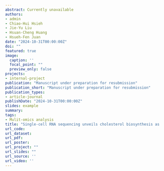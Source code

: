 ```yaml
---
abstract: Currently unavailable
authors:
- admin
- Chiao-Hui Hsieh
- Jie-Yu Liu
- Hsuan-Cheng Huang
- Hsueh-Fen Juan
date: "2024-10-31T00:00:00Z"
doi: ""
featured: true
image:
  caption: ''
  focal_point: ""
  preview_only: false
projects:
- internal-project
publication: "Manuscript under preparation for resubmission"
publication_short: "Manuscript under preparation for resubmission"
publication_types:
- article-journal
publishDate: "2024-10-31T00:00:00Z"
slides: example
summary: 
tags:
- Mulit-omics analysis
title: "Single-cell RNA sequencing unveils cholesterol biosynthesis as a therapeutic target in malignant breast cancer: a combinatorial treatment approach"
url_code: 
url_dataset:
url_pdf: 
url_poster: 
url_project: ""
url_slides: ""
url_source: ''
url_video: ''
---
```


